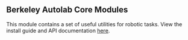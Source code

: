 ## Berkeley Autolab Core Modules

This module contains a set of useful utilities for robotic tasks.
View the install guide and API documentation
[here](https://BerkeleyAutomation.github.io/core).
